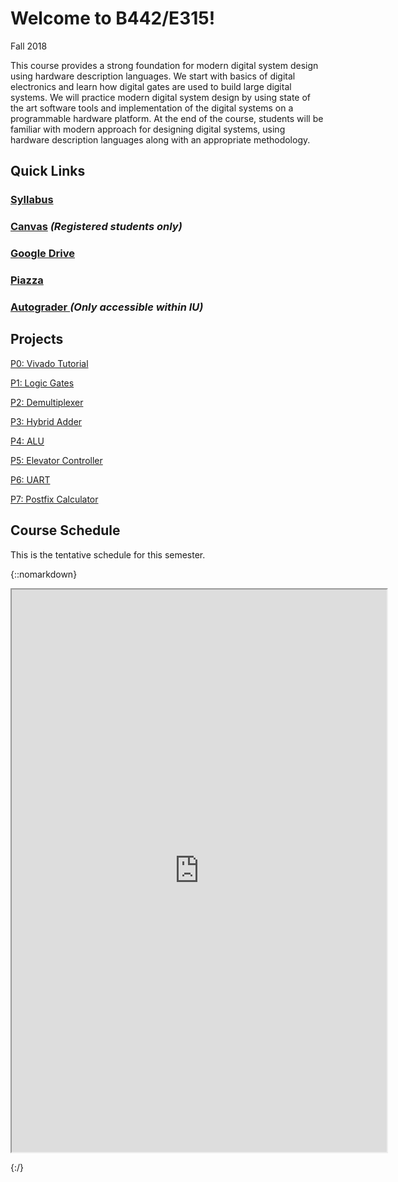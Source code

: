 # Welcome to B442/E315!

Fall 2018

This course provides a strong foundation for modern digital system design using hardware description languages. We start with basics of digital electronics and learn how digital gates are used to build large digital systems. We will practice modern digital system design by using state of the art software tools and implementation of the digital systems on a programmable hardware platform.  At the end of the course, students will be familiar with modern approach for designing digital systems, using hardware description languages along with an appropriate methodology.

## Quick Links

### [Syllabus](https://docs.google.com/document/d/e/2PACX-1vT7TNV4EW2wFGcmBubDebvns7ZI7QVURaFrLkGgaNw9PKo-o29OirHDP5riQ4OXBM39IEjF6rFc4_Di/pub)

### [Canvas](https://iu.instructure.com/courses/1737693) _(Registered students only)_

### [Google Drive](https://drive.google.com/drive/folders/1D1-HrIt-PcKSHfEDEsPc7CJWWazd_74l?usp=sharing)

### [Piazza](https://piazza.com/class/jkih6n5kn6c1xh/home)

### [Autograder ](https://autograder.sice.indiana.edu) _(Only accessible within IU)_

## Projects

[P0: Vivado
Tutorial](https://docs.google.com/document/d/e/2PACX-1vTFs5damCubkKJ8IMnJnYjyeaS9B_t-tUjOw_3ol77GBCl77m-IzO_8RyAZxC-MrU_bMftUPsFtmfyX/pub)

[P1: Logic
Gates](https://docs.google.com/document/d/e/2PACX-1vQUCst5t_XMw0JDWeCxtTcqQeD-h1-1fRLMyktVMvHsM4RMcXhGWfyogOFnfcJHiqdToOj7C-SnxN6Q/pub)

[P2: Demultiplexer](https://docs.google.com/document/d/e/2PACX-1vTPuonnrYkpvwFXx2Jxz2cCKSGD1dZ9yNDOoUmWRW-Xi-jQFzLgXkj4WVUg_bQd_nBuK0aODENEVJis/pub)

[P3: Hybrid Adder](https://docs.google.com/document/d/e/2PACX-1vSwLqO4GxHuc1DxlTa3GHWTt9K_hoZhrPUtz7o4IhN1lwFx8o1IskI-xJGVGp9kfyzFKLDwRZsNEWez/pub)

[P4: ALU](https://docs.google.com/document/u/1/d/e/2PACX-1vTGEwh0EkXo1ruAKuMu96beDntvxAirFoOzI7ZDiZn8vU3IF1N3ph4zYcxP6NYkg7e1fgMy758R8GrI/pub)

[P5:  Elevator
Controller](https://docs.google.com/document/d/e/2PACX-1vTZt6cFONjDh8_9yw4y1p8qAxU92-97p0h8Guc-Ohd4klwuOIKBOs0UCKKDAHjMVwnX8JRg2LyqzuJr/pub)

[P6:
UART](https://docs.google.com/document/d/e/2PACX-1vR03o-UzZ1Ib6Yp7zjFxMSXcqzPlVhcJ1RhvCkevGpQ4XqxUEsfTENVe8r1W1I5E1_5VuLNq8RaNFRE/pub)

[P7: Postfix Calculator](https://docs.google.com/document/d/1d8ejHpjp8rcXWzu9sVrqFaDbADt9Ox5t6UrW1iTXt2k/edit#heading=h.tjrzysxv6vji)

## Course Schedule

This is the tentative schedule for this semester.

{::nomarkdown}

<iframe src="https://docs.google.com/spreadsheets/d/e/2PACX-1vShqnSsP2jnbVbwGjV50bc-l8Ot-gE98R74PrO3neJ9GRTTYZpw61N7qLe2CZ-2GAy-QLeQqLaFkhOF/pubhtml?gid=0&amp;single=true&amp;widget=true&amp;headers=false" width="600" height="900">
</iframe>

{:/}
